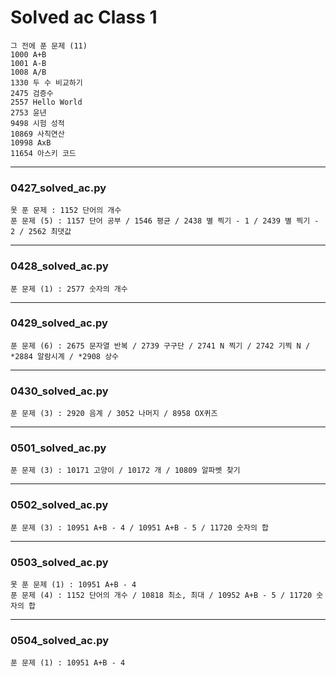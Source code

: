 # Solved ac Class 1

```
그 전에 푼 문제 (11)
1000 A+B
1001 A-B
1008 A/B
1330 두 수 비교하기
2475 검증수
2557 Hello World
2753 윤년
9498 시험 성적
10869 사칙연산
10998 AxB
11654 아스키 코드
```



---

### 0427_solved_ac.py 

```
못 푼 문제 : 1152 단어의 개수
푼 문제 (5) : 1157 단어 공부 / 1546 평균 / 2438 별 찍기 - 1 / 2439 별 찍기 - 2 / 2562 최댓값
```



---

### 0428_solved_ac.py

```
푼 문제 (1) : 2577 숫자의 개수
```



----

### 0429_solved_ac.py

```
푼 문제 (6) : 2675 문자열 반복 / 2739 구구단 / 2741 N 찍기 / 2742 기찍 N / *2884 알람시계 / *2908 상수
```



---

### 0430_solved_ac.py

```
푼 문제 (3) : 2920 음계 / 3052 나머지 / 8958 OX퀴즈
```



---

### 0501_solved_ac.py

```
푼 문제 (3) : 10171 고양이 / 10172 개 / 10809 알파벳 찾기
```



---

### 0502_solved_ac.py

```
푼 문제 (3) : 10951 A+B - 4 / 10951 A+B - 5 / 11720 숫자의 합
```



---

### 0503_solved_ac.py

```
못 푼 문제 (1) : 10951 A+B - 4
푼 문제 (4) : 1152 단어의 개수 / 10818 최소, 최대 / 10952 A+B - 5 / 11720 숫자의 합

```



---

### 0504_solved_ac.py

```
푼 문제 (1) : 10951 A+B - 4
```

